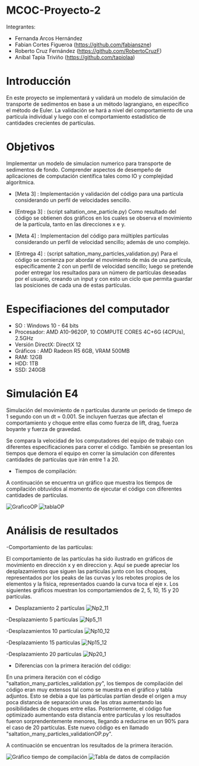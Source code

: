 # MCOC-Proyecto-2

Integrantes:

- Fernanda Arcos Hernández
- Fabian Cortes Figueroa (https://github.com/fabianszne)
- Roberto Cruz Fernández (https://github.com/RobertoCruzF)
- Anibal Tapia Triviño   (https://github.com/tapiolaa)

# Introducción
En este proyecto se implementará y validará un modelo de simulación de transporte de sedimentos en base a un método lagrangiano, en específico el método de Euler. 
La validación se hará a nivel del comportamiento de una partícula individual y luego con el comportamiento estadístico de cantidades
crecientes de partículas.

# Objetivos
Implementar un modelo de simulacion numerico para transporte de sedimentos de fondo. Comprender aspectos de desempeño de aplicaciones de computación científica tales como IO y complejidad algorítmica.

- [Meta 3] : Implementación y validación del código para una partícula considerando un perfil de velocidades sencillo.
- [Entrega 3] : (script saltation_one_particle.py) Como resultado del código se obtienen dos gráficos en los cuales se observa el movimiento de la partícula, tanto en las direcciones x e y.

- [Meta 4] : Implementacion del código para múltiples partículas considerando un perfil de velocidad sencillo; además de uno complejo.
- [Entrega 4] : (script saltation_many_particles_validation.py) Para el código se comienza por abordar el movimiento de más de una partícula, específicamente 2 con un perfil de velocidad sencillo; luego se pretende poder entregar los resultados para un número de partículas deseadas por el usuario, creando un input y con esto un ciclo que permita guardar las posiciones de cada una de estas partículas.


Especifiaciones del computador
=============================

- SO : Windows 10 - 64 bits
- Procesador: AMD A10-9620P, 10 COMPUTE CORES 4C+6G (4CPUs), 2.5GHz
- Versión DirectX: DirectX 12
- Gráficos : AMD Radeon R5 6GB, VRAM 500MB
- RAM: 12GB
- HDD: 1TB
- SSD: 240GB

Simulación E4
=============

Simulación del movimiento de n partículas durante un periodo de timepo de 1 segundo con un dt = 0.001. Se incluyen fuerzas que afectan el comportamiento y choque entre ellas como fuerza de lift, drag, fuerza boyante y fuerza de gravedad.

Se compara la velocidad de los computadores del equipo de trabajo con diferentes especificaciones para correr el código. También se presentan los tiempos que demora el equipo en correr la simulación con diferentes cantidades de partículas que irán entre 1 a 20.

- Tiempos de compilación: 

A continuación se encuentra un gráfico que muestra los tiempos de compilación obtuvidos al momento de ejecutar el código con diferentes cantidades de partículas.

![GraficoOP](https://user-images.githubusercontent.com/53720008/66693038-dda11f00-ec7a-11e9-8d62-31a0e28239e0.jpg)
![tablaOP](https://user-images.githubusercontent.com/53720008/66693052-f14c8580-ec7a-11e9-8c63-1e098f1d3d3e.jpg)


Análisis de resultados
======================

-Comportamiento de las partículas:

El comportamiento de las partículas ha sido ilustrado en gráficos de movimiento en dirección x y en direccion y. Aquí se puede apreciar los desplazamientos que siguen las partículas junto con los choques, representados por los peaks de las curvas y los rebotes propios de los elementos y la física, representados cuando la curva toca el eje x. Los siguientes gráficos muestran los comportamiendos de 2, 5, 10, 15 y 20 partículas.

  - Desplazamiento 2 partículas
  ![Np2_11](https://user-images.githubusercontent.com/53720008/66692689-28b93300-ec77-11e9-8f50-e832e67a6be2.jpg)

  -Desplazamiento 5 partículas
  ![Np5_11](https://user-images.githubusercontent.com/53720008/66693066-222cba80-ec7b-11e9-919c-68fb1beecdbd.jpg)

  -Desplazamientos 10 partículas
  ![Np10_12](https://user-images.githubusercontent.com/53720008/66692878-150ecc00-ec79-11e9-8c12-66d917ba4c89.jpg)

  -Desplazamiento 15 partículas
  ![Np15_12](https://user-images.githubusercontent.com/53720008/66692708-6453fd00-ec77-11e9-9d44-50d74b7696b9.jpg)

  -Desplazamiento 20 partículas
  ![Np20_1](https://user-images.githubusercontent.com/53720008/66692882-248e1500-ec79-11e9-8348-3cf43b1e6e9b.jpg)
  
  
- Diferencias con la primera iteración del código:

En una primera iteración con el código "saltation_many_particles_validation.py", los tiempos de compilación del código eran muy extensos tal como se muestra en el gráfico y tabla adjuntos. Esto se debia a que las párticulas partían desde el origen a muy poca distancia de separación unas de las otras aumentando las posibilidades de choques entre ellas. Posteriormente, el código fue optimizado aumentando esta distancia entre partículas y los resultados fueron sorprendentemente menores, llegando a reducirse en un 90% para el caso de 20 partículas. Este nuevo código es en llamado "saltation_many_particles_validationOP.py".

A continuación se encuentran los resultados de la primera iteración.

![Gráfico tiempo de compilación](https://user-images.githubusercontent.com/53720008/66688633-d7e91080-ec5d-11e9-9211-fc304c31b13b.jpg)
![Tabla de datos de compilación](https://user-images.githubusercontent.com/53720008/66688860-e08e1680-ec5e-11e9-8374-0258613dcad9.jpg)

